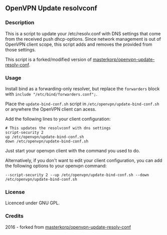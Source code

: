OpenVPN Update resolvconf
-------------------------

### Description

This is a script to update your /etc/resolv.conf with DNS settings that
come from the received push dhcp-options. Since network management is out
of OpenVPN client scope, this script adds and removes the provided from
those settings.

This script is a forked/modified version of [masterkorp/openvpn-update-resolv-conf](https://github.com/masterkorp/openvpn-update-resolv-conf).

### Usage

Install bind as a forwarding-only resolver, but replace the `forwarders` block with `include "/etc/bind/forwarders.conf";`.

Place the `update-bind-conf.sh` script in ``/etc/openvpn/update-bind-conf.sh`` or anywhere the
OpenVPN client can acess.

Add the following lines to your client configuration:
```
# This updates the resolvconf with dns settings
script-security 2
up /etc/openvpn/update-bind-conf.sh
down /etc/openvpn/update-bind-conf.sh
```

Just start your openvpn client with the command you used to do.

Alternatively, if you don't want to edit your client configuration, you can add the following options to your openvpn command:
```
--script-security 2 --up /etc/openvpn/update-bind-conf.sh --down /etc/openvpn/update-bind-conf.sh
```

### License

Licenced under GNU GPL.

### Credits

2016 - forked from [masterkorp/openvpn-update-resolv-conf](https://github.com/masterkorp/openvpn-update-resolv-conf)
